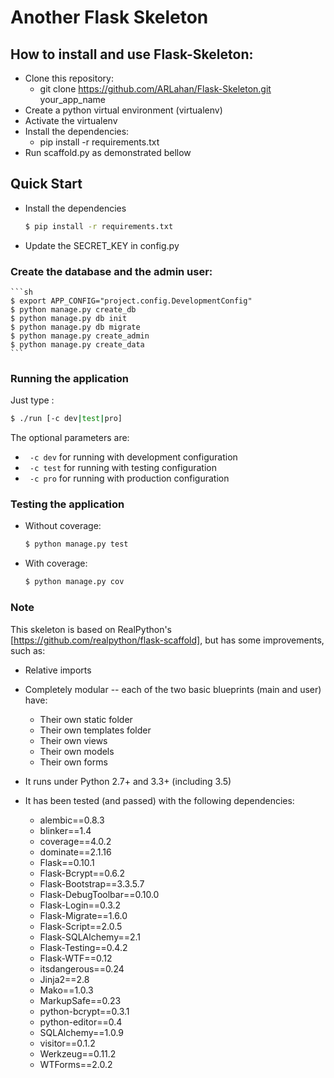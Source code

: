 # Another Flask Skeleton

## How to install and use Flask-Skeleton:
  - Clone this repository:
    - git clone https://github.com/ARLahan/Flask-Skeleton.git your_app_name
  - Create a python virtual environment (virtualenv)
  - Activate the virtualenv
  - Install the dependencies:
    - pip install -r requirements.txt
  - Run scaffold.py as demonstrated bellow

## Quick Start

 * Install the dependencies

     ```sh
    $ pip install -r requirements.txt
    ```

 * Update the SECRET_KEY in config.py


### Create the database and the admin user:

    ```sh
    $ export APP_CONFIG="project.config.DevelopmentConfig"
    $ python manage.py create_db
    $ python manage.py db init
    $ python manage.py db migrate
    $ python manage.py create_admin
    $ python manage.py create_data
    ```

### Running the application
Just type :

  ```sh
  $ ./run [-c dev|test|pro]
  ```
The optional parameters are:
   - ``` -c dev```      for running with development configuration
   - ``` -c test```     for running with testing configuration
   - ``` -c pro```      for running with production configuration


### Testing the application

 * Without coverage:

    ```sh
    $ python manage.py test
    ```

 * With coverage:

    ```sh
    $ python manage.py cov
    ```

### Note

This skeleton is based on RealPython's [https://github.com/realpython/flask-scaffold],
but has some improvements, such as:

 * Relative imports

 * Completely modular -- each of the two basic blueprints (main and user) have:
   - Their own static folder
   - Their own templates folder
   - Their own views
   - Their own models
   - Their own forms

 * It runs under Python 2.7+ and 3.3+ (including 3.5)

 * It has been tested (and passed) with the following dependencies:
    - alembic==0.8.3
    - blinker==1.4
    - coverage==4.0.2
    - dominate==2.1.16
    - Flask==0.10.1
    - Flask-Bcrypt==0.6.2
    - Flask-Bootstrap==3.3.5.7
    - Flask-DebugToolbar==0.10.0
    - Flask-Login==0.3.2
    - Flask-Migrate==1.6.0
    - Flask-Script==2.0.5
    - Flask-SQLAlchemy==2.1
    - Flask-Testing==0.4.2
    - Flask-WTF==0.12
    - itsdangerous==0.24
    - Jinja2==2.8
    - Mako==1.0.3
    - MarkupSafe==0.23
    - python-bcrypt==0.3.1
    - python-editor==0.4
    - SQLAlchemy==1.0.9
    - visitor==0.1.2
    - Werkzeug==0.11.2
    - WTForms==2.0.2
